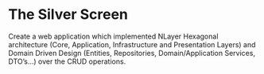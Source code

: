 # The Silver Screen

Create a web application which implemented NLayer Hexagonal architecture (Core, Application, Infrastructure and Presentation Layers) and Domain Driven Design (Entities, Repositories, Domain/Application Services, DTO’s…) over the CRUD operations.
